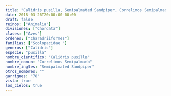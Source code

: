 ```yaml
---
title: "Calidris pusilla, Semipalmated Sandpiper, Correlimos Semipalmado"
date: 2018-03-26T20:00:00-00:00
draft: false
reinos: ["Animalia"]
divisiones: ["Chordata"]
clases: ["Aves"]
ordenes: ["Charadriiformes"]
familias: ["Scolopacidae "]
generos: ["Calidris"]
especie: "pusilla"
nombre_cientifico: "Calidris pusilla"
nombre_comun: "Correlimos Semipalmado"
nombre_ingles: "Semipalmated Sandpiper"
otros_nombres: ""
garrigues: "78"
vista: true
los_cielos: true
---
```

